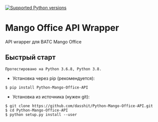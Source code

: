 [![Supported Python versions](https://img.shields.io/pypi/pyversions/pyTelegramBotAPI.svg)](https://pypi.org/project/Python-Mango-Office-API/)

# Mango Office API Wrapper
API wrapper для ВАТС Mango Office


## Быстрый старт
```
Протестировано на Python 3.6.8, Python 3.8. 
```
* Установка через pip (рекомендуется):
```
$ pip install Python-Mango-Office-API
```
* Установка из источника (нужен git):
```
$ git clone https://github.com/dasshit/Python-Mango-Office-API.git
$ cd Python-Mango-Office-API
$ python setup.py install --user
```
